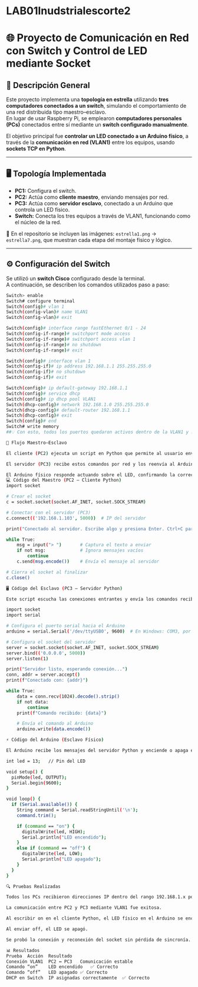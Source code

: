 # LAB01Inudstrialescorte2
# 🌐 Proyecto de Comunicación en Red con Switch y Control de LED mediante Socket

## 🧩 Descripción General

Este proyecto implementa una **topología en estrella** utilizando **tres computadores conectados a un switch**, simulando el comportamiento de una red distribuida tipo maestro–esclavo.  
En lugar de usar Raspberry Pi, se emplearon **computadores personales (PCs)** conectados entre sí mediante un **switch configurado manualmente**.

El objetivo principal fue **controlar un LED conectado a un Arduino físico**, a través de la **comunicación en red (VLAN1)** entre los equipos, usando **sockets TCP en Python**.

---

## 🖥️ Topología Implementada

- **PC1:** Configura el switch.  
- **PC2:** Actúa como **cliente maestro**, enviando mensajes por red.  
- **PC3:** Actúa como **servidor esclavo**, conectado a un Arduino que controla un LED físico.  
- **Switch:** Conecta los tres equipos a través de VLAN1, funcionando como el núcleo de la red.

📁 En el repositorio se incluyen las imágenes:
`estrella1.png` → `estrella7.png`, que muestran cada etapa del montaje físico y lógico.

---

## ⚙️ Configuración del Switch

Se utilizó un **switch Cisco** configurado desde la terminal.  
A continuación, se describen los comandos utilizados paso a paso:

```bash
Switch> enable
Switch# configure terminal
Switch(config)# vlan 1
Switch(config-vlan)# name VLAN1
Switch(config-vlan)# exit

Switch(config)# interface range fastEthernet 0/1 - 24
Switch(config-if-range)# switchport mode access
Switch(config-if-range)# switchport access vlan 1
Switch(config-if-range)# no shutdown
Switch(config-if-range)# exit

Switch(config)# interface vlan 1
Switch(config-if)# ip address 192.168.1.1 255.255.255.0
Switch(config-if)# no shutdown
Switch(config-if)# exit

Switch(config)# ip default-gateway 192.168.1.1
Switch(config)# service dhcp
Switch(config)# ip dhcp pool VLAN1
Switch(dhcp-config)# network 192.168.1.0 255.255.255.0
Switch(dhcp-config)# default-router 192.168.1.1
Switch(dhcp-config)# exit
Switch(config)# end
Switch# write memory
##💡 Con esto, todos los puertos quedaron activos dentro de la VLAN1 y se asignaron direcciones IP automáticamente mediante DHCP.

🧠 Flujo Maestro–Esclavo

El cliente (PC2) ejecuta un script en Python que permite al usuario enviar comandos (on, off, etc.).

El servidor (PC3) recibe estos comandos por red y los reenvía al Arduino, el cual ejecuta la acción correspondiente (encender o apagar un LED).

El Arduino físico responde actuando sobre el LED, confirmando la correcta comunicación en red.
💻 Código del Maestro (PC2 – Cliente Python)
import socket

# Crear el socket
c = socket.socket(socket.AF_INET, socket.SOCK_STREAM)

# Conectar con el servidor (PC3)
c.connect(('192.168.1.103', 5000))  # IP del servidor

print("Conectado al servidor. Escribe algo y presiona Enter. Ctrl+C para salir.")

while True:
    msg = input("> ")       # Captura el texto a enviar
    if not msg:             # Ignora mensajes vacíos
        continue
    c.send(msg.encode())    # Envía el mensaje al servidor

# Cierra el socket al finalizar
c.close()

🖥️ Código del Esclavo (PC3 – Servidor Python)

Este script escucha las conexiones entrantes y envía los comandos recibidos al Arduino mediante el puerto serial.

import socket
import serial

# Configura el puerto serial hacia el Arduino
arduino = serial.Serial('/dev/ttyUSB0', 9600)  # En Windows: COM3, por ejemplo

# Configura el socket del servidor
server = socket.socket(socket.AF_INET, socket.SOCK_STREAM)
server.bind(('0.0.0.0', 5000))
server.listen(1)

print("Servidor listo, esperando conexión...")
conn, addr = server.accept()
print(f"Conectado con: {addr}")

while True:
    data = conn.recv(1024).decode().strip()
    if not data:
        continue
    print(f"Comando recibido: {data}")

    # Envía el comando al Arduino
    arduino.write(data.encode())

⚡ Código del Arduino (Esclavo Físico)

El Arduino recibe los mensajes del servidor Python y enciende o apaga el LED según el comando.

int led = 13;   // Pin del LED

void setup() {
  pinMode(led, OUTPUT);
  Serial.begin(9600);
}

void loop() {
  if (Serial.available()) {
    String command = Serial.readStringUntil('\n');
    command.trim();

    if (command == "on") {
      digitalWrite(led, HIGH);
      Serial.println("LED encendido");
    } 
    else if (command == "off") {
      digitalWrite(led, LOW);
      Serial.println("LED apagado");
    }
  }
}

🔍 Pruebas Realizadas

Todos los PCs recibieron direcciones IP dentro del rango 192.168.1.x por DHCP.

La comunicación entre PC2 y PC3 mediante VLAN1 fue exitosa.

Al escribir on en el cliente Python, el LED físico en el Arduino se encendió.

Al enviar off, el LED se apagó.

Se probó la conexión y reconexión del socket sin pérdida de sincronía.

📊 Resultados
Prueba	Acción	Resultado
Conexión VLAN1	PC2 ↔ PC3	Comunicación estable
Comando “on”	LED encendido	✅ Correcto
Comando “off”	LED apagado	✅ Correcto
DHCP en Switch	IP asignadas correctamente	✅ Correcto
